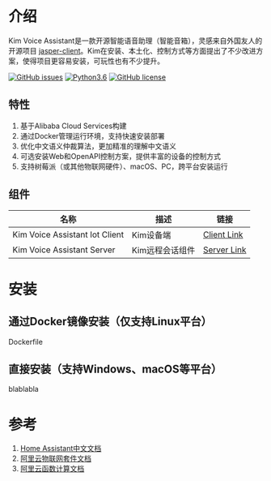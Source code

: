 # 介绍 

Kim Voice Assistant是一款开源智能语音助理（智能音箱），灵感来自外国友人的开源项目 [jasper-client](http://jasperproject.github.io/)。Kim在安装、本土化、控制方式等方面提出了不少改进方案，使得项目更容易安装，可玩性也有不少提升。

[![GitHub issues](https://img.shields.io/github/issues/tenstone/kim-voice-assistant-iot-client.svg)](https://github.com/tenstone/kim-voice-assistant-iot-client/issues)
[![Python3.6](https://img.shields.io/badge/python3.6-green-brightgreen.svg)](https://www.python.org)
[![GitHub license](https://img.shields.io/github/license/tenstone/kim-voice-assistant-iot-client.svg)](https://github.com/tenstone/kim-voice-assistant-iot-client/blob/master/LICENSE)


## 特性

1. 基于Alibaba Cloud Services构建
1. 通过Docker管理运行环境，支持快速安装部署
1. 优化中文语义仲裁算法，更加精准的理解中文语义
2. 可选安装Web和OpenAPI控制方案，提供丰富的设备的控制方式
2. 支持树莓派（或其他物联网硬件）、macOS、PC，跨平台安装运行

## 组件

| 名称 | 描述 | 链接 |
|----|----|----|
| Kim Voice Assistant Iot Client | Kim设备端 | [Client Link](https://github.com/tenstone/kim-voice-assistant-iot-client) |
| Kim Voice Assistant Server | Kim远程会话组件 | [Server Link](https://github.com/tenstone/kim-voice-assistant-server) |

# 安装

## 通过Docker镜像安装（仅支持Linux平台）
Dockerfile

## 直接安装（支持Windows、macOS等平台）
blablabla

# 参考

1. [Home Assistant中文文档](https://home-assistant-china.github.io)
1. [阿里云物联网套件文档](https://help.aliyun.com/product/30520.html?spm=5176.11065259.1996646101.3.5bb13cb4OI00HP)
1. [阿里云函数计算文档](https://help.aliyun.com/product/50980.html?spm=5176.11065259.1996646101.3.4aa04c2aAfJh0W)






